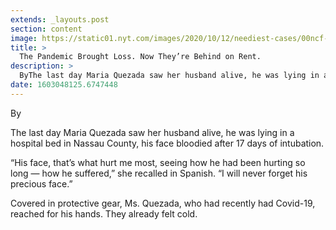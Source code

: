 ```yaml
--- 
extends: _layouts.post 
section: content 
image: https://static01.nyt.com/images/2020/10/12/neediest-cases/00ncf-rent2/00ncf-rent2-facebookJumbo.jpg 
title: > 
  The Pandemic Brought Loss. Now They’re Behind on Rent. 
description: > 
  ByThe last day Maria Quezada saw her husband alive, he was lying in a hospital bed in Nassau County, his face bloodied after 17 days of intubation.“His face, that’s what hurt me most, seeing how he had been hurting so long — how he suffered,” she recalled in Spanish.“I will never forget his precious face.”Covered in protective gear, Ms. Quezada, who had recently had Covid-19, reached for his hands.They already felt cold. 
date: 1603048125.6747448 
--- 
```

By

The last day Maria Quezada saw her husband alive, he was lying in a hospital bed in Nassau County, his face bloodied after 17 days of intubation.

“His face, that’s what hurt me most, seeing how he had been hurting so long — how he suffered,” she recalled in Spanish. “I will never forget his precious face.”

Covered in protective gear, Ms. Quezada, who had recently had Covid-19, reached for his hands. They already felt cold.